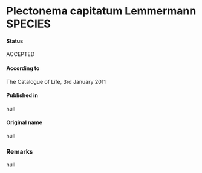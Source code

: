 # Plectonema capitatum Lemmermann SPECIES

#### Status
ACCEPTED

#### According to
The Catalogue of Life, 3rd January 2011

#### Published in
null

#### Original name
null

### Remarks
null